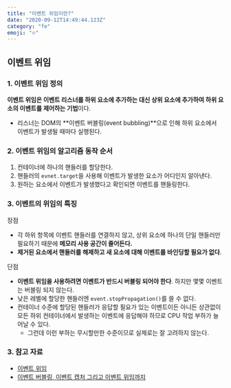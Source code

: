 ```yaml
---
title: "이벤트 위임이란?"
date: "2020-09-12T14:49:44.123Z"
category: "fe"
emoji: "🔥"
---
```


## 이벤트 위임

### 1. 이벤트 위임 정의

**이벤트 위임은 이벤트 리스너를 하위 요소에 추가하는 대신 상위 요소에 추가하여 하위 요소의 이벤트를 제어하는 기법**이다. 

- 리스너는 DOM의 **이벤트 버블링(event bubbling)**으로 인해 하위 요소에서 이벤트가 발생될 때마다 실행된다.

### 2. 이벤트 위임의 알고리즘 동작 순서

1. 컨테이너에 하나의 핸들러를 할당한다.
2. 핸들러의 `evnet.target`을 사용해 이벤트가 발생한 요소가 어디인지 알아낸다.
3. 원하는 요소에서 이벤트가 발생했다고 확인되면 이벤트를 핸들링한다.

### 3. 이벤트의 위임의 특징

장점

- 각 하위 항목에 이벤트 핸들러를 연결하지 않고, 상위 요소에 하나의 단일 핸들러만 필요하기 때문에 **메모리 사용 공간이 줄어든다.**
- **제거된 요소에서 핸들러를 해제하고 새 요소에 대해 이벤트를 바인딩할 필요가 없다**.

단점

- **이벤트 위임을 사용하려면 이벤트가 반드시 버블링 되어야 한다**. 하지만 몇몇 이벤트는 버블링 되지 않는다. 
- 낮은 레벨에 할당한 핸들러엔 `event.stopPropagation()`를 쓸 수 없다.
- 컨테이너 수준에 할당된 핸들러가 응답할 필요가 있는 이벤트이든 아니든 상관없이 모든 하위 컨테이너에서 발생하는 이벤트에 응답해야 하므로 CPU 작업 부하가 늘어날 수 있다.
  - 그런데 이런 부하는 무시할만한 수준이므로 실제로는 잘 고려하지 않는다.

### 3. 참고 자료

- [이벤트 위임](https://ko.javascript.info/event-delegation)
- [이벤트 버블링, 이벤트 캡처 그리고 이벤트 위임까지](https://joshua1988.github.io/web-development/javascript/event-propagation-delegation/)